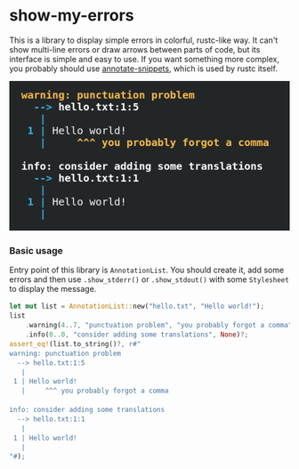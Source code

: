 # show-my-errors

This is a library to display simple errors in colorful, rustc-like way.
It can't show multi-line errors or draw arrows between parts of code, but its interface
is simple and easy to use. If you want something more complex, you probably should use
[annotate-snippets](https://docs.rs/annotate-snippets), which is used by rustc itself.

![example output](/example.png)

### Basic usage
Entry point of this library is `AnnotationList`. You should create it, add some errors
and then use `.show_stderr()` or
`.show_stdout()`
with some `Stylesheet` to display the message.
```rust
let mut list = AnnotationList::new("hello.txt", "Hello world!");
list
    .warning(4..7, "punctuation problem", "you probably forgot a comma")?
    .info(0..0, "consider adding some translations", None)?;
assert_eq!(list.to_string()?, r#"
warning: punctuation problem
  --> hello.txt:1:5
   |
 1 | Hello world!
   |     ^^^ you probably forgot a comma

info: consider adding some translations
  --> hello.txt:1:1
   |
 1 | Hello world!
   |
"#);
```
